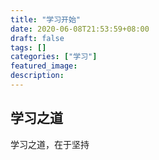 ```yaml
---
title: "学习开始"
date: 2020-06-08T21:53:59+08:00
draft: false
tags: []
categories: ["学习"]
featured_image: 
description: 
---
```


## 学习之道

学习之道，在于坚持